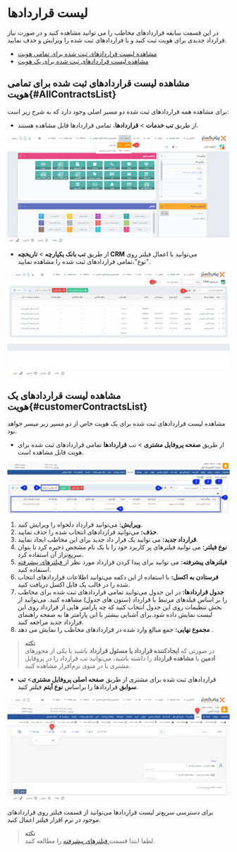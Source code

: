 # لیست قراردادها
در این قسمت سابقه قراردادهای مخاطب را می توانید مشاهده کنید و در صورت نیاز قرارداد جدیدی برای هویت ثبت کنید و یا قراردادهای ثبت شده را ویرایش و حذف  نمایید.
- [مشاهده لیست قراردادهای ثبت شده برای تمامی هویت](#AllContractsList)
- [مشاهده لیست قراردادهای ثبت شده برای یک هویت](#CustomerContractsList)<br>

## مشاهده لیست قراردادهای ثبت شده برای تمامی هویت{#AllContractsList}
برای مشاهده همه قراردادهای ثبت شده دو مسیر اصلی وجود دارد که به شرح زیر است:<br>
- از طریق **تب خدمات** > **قراردادها**، تمامی قراردادها قابل مشاهده هستند.

![مسیر اول مشاهده همه قراردادها](./Images/All-contracts-list-method%201.png)

- از طریق **تب بانک یکپارچه** > **تاریخچه CRM** می‌توانید با اعمال فیلتر روی "نوع"،تمامی قراردادهای ثبت شده را مشاهده نمایید.

![مسیر دوم مشاهده همه قراردادها](./Images/All-contracts-list-method2.png)

## مشاهده لیست قراردادهای یک هویت{#customerContractsList}
مشاهده لیست قراردادهای ثبت شده برای یک هویت خاص از دو مسیر زیر میسر خواهد بود.<br>
- از طریق **صفحه پروفایل مشتری** > تب **قراردادها** تمامی قراردادهای ثبت شده برای هویت قابل مشاهده است.

![مسیر اول نمایش لیست قراردادهای یک مشتری](./Images/contracts-list.jpg)

1. **ویرایش:** می‌توانید قرارداد دلخواه را ویرایش کنید.
2. **حذف:** می‌توانید قراردادهای انتخاب شده را حذف نمایید.
3. **قرارداد جدید:** می توانید یک قرار داد جدید برای این مخاطب ایجاد نمایید.
4. **نوع فیلتر:** می توانید  فیلترهای پر کاربرد خود را با یک نام مشخص ذخیره کرد تا بتوان سریع‌تراز آن استفاده کرد.
5. **فیلترهای پیشرفته:** می توانید برای پیدا کردن قرارداد مورد نظر از[ فیلترهای پیشرفته ](https://github.com/1stco/PayamGostarDocs/blob/master/Help/Customer-relationship-management/Advanced-filter/Advanced-filter.md)استفاده کنید.
6. **فرستادن به اکسل:** با استفاده از این دکمه می‌توانید اطلاعات قراردادهای انتخاب شده را در قالب یک فایل اکسل دریافت کنید.
7. **جدول قراردادها:** در این جدول می‌توانید تمامی قراردادهای ثبت شده برای مخاطب را بر اساس فیلدهای مرتبط با قرارداد (ستون های جدول) مشاهده کنید. می‌توانید از بخش تنظیمات روی این جدول انتخاب کنید که چه پارامتر هایی از قرارداد روی این لیست نمایش داده شود.برای آشنایی بیشتر با این پارامتر ها به صفحه راهنمای  قرارداد جدید مراجعه کنید.
8. **مجموع نهایی:** جمع مبالغ وارد شده در قراردادهای مخاطب را نمایش می دهد .

> **نکته** <br>
در صورتی که **ایجادکننده قرارداد یا مسئول قرارداد** باشید یا یکی از مجوزهای  **ادمین** یا **مشاهده قرارداد** را داشته باشید، می‌توانید تب قرارداد را  در پروفایل مشتری یا در منوی نرم‌افزار مشاهده کنید.
- قراردادهای ثبت شده برای مشتری از طریق **صفحه اصلی پروفایل مشتری**> **تب سوابق** قراردادها را براساس **نوع آیتم** فیلتر کنید.

![مسیر دوم نمایش لیست قراردادهای یک مشتری](./Images/customer-contract-list-method2.png)

 برای دسترسی سریع‌تر لیست قراردادها می‌توانید از قسمت فیلتر روی قراردادهای موجود در نرم افزار فیلتر اعمال کنید.<br>

> **نکته**<br>
لطفا ابتدا قسمت[ فیلترهای پیشرفته](https://github.com/1stco/PayamGostarDocs/blob/master/Help/Customer-relationship-management/Advanced-filter/Advanced-filter.md) را مطالعه کنید.
